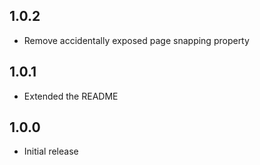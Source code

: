 ## 1.0.2

* Remove accidentally exposed page snapping property

## 1.0.1

* Extended the README

## 1.0.0

* Initial release
